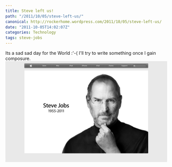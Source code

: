 ```yaml
---
title: Steve left us!
path: "/2011/10/05/steve-left-us/"
canonical: http://rockerhome.wordpress.com/2011/10/05/steve-left-us/
date: "2011-10-05T14:02:07Z"
categories: Technology
tags: steve-jobs
---
```


Its a sad sad day for the World :'-( I'll try to write something once I gain composure. ![The iCon](./imgs/steve-apple-home.png)
